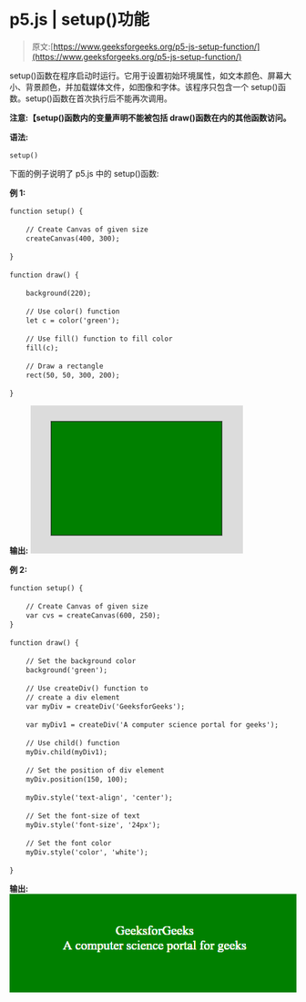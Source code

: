 # p5.js | setup()功能

> 原文:[https://www.geeksforgeeks.org/p5-js-setup-function/](https://www.geeksforgeeks.org/p5-js-setup-function/)

setup()函数在程序启动时运行。它用于设置初始环境属性，如文本颜色、屏幕大小、背景颜色，并加载媒体文件，如图像和字体。该程序只包含一个 setup()函数。setup()函数在首次执行后不能再次调用。

**注意:【setup()函数内的变量声明不能被包括 draw()函数在内的其他函数访问。**

**语法:**

```
setup()
```

下面的例子说明了 p5.js 中的 setup()函数:

**例 1:**

```
function setup() { 

    // Create Canvas of given size 
    createCanvas(400, 300); 

} 

function draw() { 

    background(220); 

    // Use color() function 
    let c = color('green'); 

    // Use fill() function to fill color 
    fill(c); 

    // Draw a rectangle 
    rect(50, 50, 300, 200); 

} 
```

**输出:**
![image](img/18d7cadc2370f1db327dc6e4cf3f1e0b.png)

**例 2:**

```
function setup() {  

    // Create Canvas of given size 
    var cvs = createCanvas(600, 250);
}

function draw() {

    // Set the background color
    background('green'); 

    // Use createDiv() function to
    // create a div element
    var myDiv = createDiv('GeeksforGeeks');

    var myDiv1 = createDiv('A computer science portal for geeks');

    // Use child() function
    myDiv.child(myDiv1);

    // Set the position of div element
    myDiv.position(150, 100);  

    myDiv.style('text-align', 'center');

    // Set the font-size of text
    myDiv.style('font-size', '24px');

    // Set the font color
    myDiv.style('color', 'white');

}
```

**输出:**
![](img/d068cfe3d48a007ff2f7e753065d53f0.png)